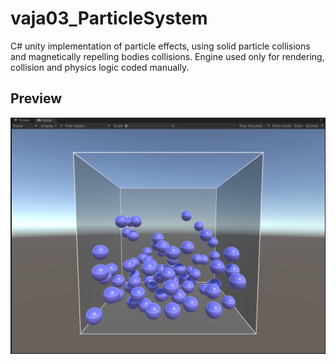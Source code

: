 # vaja03_ParticleSystem
C# unity implementation of particle effects, using solid particle collisions and magnetically repelling bodies collisions. Engine used only for rendering, collision and physics logic coded manually.

## Preview
![game_screenshot](preview/particle_screenshot.png)
